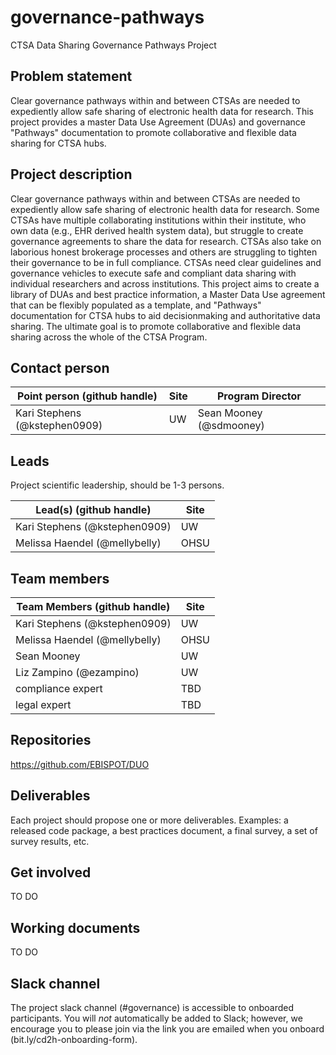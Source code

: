 # governance-pathways
CTSA Data Sharing Governance Pathways Project

## Problem statement
Clear governance pathways within and between CTSAs are needed to expediently allow safe sharing of electronic health data for research. This project provides a master Data Use Agreement (DUAs) and governance "Pathways" documentation to promote collaborative and flexible data sharing for CTSA hubs.

## Project description
Clear governance pathways within and between CTSAs are needed to expediently allow safe sharing of electronic health data for research. Some CTSAs have multiple collaborating institutions within their institute, who own data (e.g., EHR derived health system data), but struggle to create governance agreements to share the data for research. CTSAs also take on laborious honest brokerage processes and others are struggling to tighten their governance to be in full compliance. CTSAs need clear guidelines and governance vehicles to execute safe and compliant data sharing with individual researchers and across institutions. This project aims to create a library of DUAs and best practice information, a Master Data Use agreement that can be flexibly populated as a template, and "Pathways" documentation for CTSA hubs to aid decisionmaking and authoritative data sharing. The ultimate goal is to promote collaborative and flexible data sharing across the whole of the CTSA Program.

## Contact person

Point person (github handle) | Site | Program Director
----------|--------------|---------------
Kari Stephens (@kstephen0909) | UW | Sean Mooney (@sdmooney)

## Leads 

Project scientific leadership, should be 1-3 persons. 

Lead(s) (github handle) | Site
----------|--------------|
Kari Stephens (@kstephen0909) | UW
Melissa Haendel (@mellybelly) | OHSU


## Team members 

Team Members (github handle) | Site
----------|--------------|
Kari Stephens (@kstephen0909) | UW
Melissa Haendel (@mellybelly) | OHSU
Sean Mooney | UW
Liz Zampino (@ezampino) | UW
compliance expert | TBD
legal expert | TBD

## Repositories

https://github.com/EBISPOT/DUO

## Deliverables
Each project should propose one or more deliverables. Examples: a released code package, a best practices document, a final survey, a set of survey results, etc.

## Get involved
TO DO

## Working documents
TO DO

## Slack channel
The project slack channel (#governance) is accessible to onboarded participants. You will *not* automatically be added to Slack; however, we encourage you to please join via the link you are emailed when you onboard (bit.ly/cd2h-onboarding-form).

